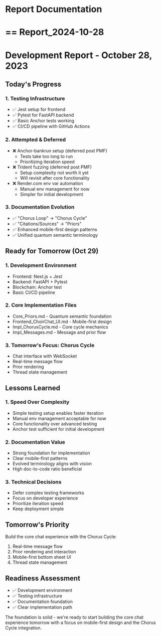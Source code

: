 # Report Documentation




==
Report_2024-10-28
==


# Development Report - October 28, 2023

## Today's Progress

### 1. Testing Infrastructure
- ✅ Jest setup for frontend
- ✅ Pytest for FastAPI backend
- ✅ Basic Anchor tests working
- ✅ CI/CD pipeline with GitHub Actions

### 2. Attempted & Deferred
- ❌ Anchor-bankrun setup (deferred post PMF)
  - Tests take too long to run
  - Prioritizing iteration speed
- ❌ Trident fuzzing (deferred post PMF)
  - Setup complexity not worth it yet
  - Will revisit after core functionality
- ❌ Render.com env var automation
  - Manual env management for now
  - Simpler for initial development

### 3. Documentation Evolution
- ✅ "Chorus Loop" → "Chorus Cycle"
- ✅ "Citations/Sources" → "Priors"
- ✅ Enhanced mobile-first design patterns
- ✅ Unified quantum semantic terminology

## Ready for Tomorrow (Oct 29)

### 1. Development Environment
- Frontend: Next.js + Jest
- Backend: FastAPI + Pytest
- Blockchain: Anchor test
- Basic CI/CD pipeline

### 2. Core Implementation Files
- Core_Priors.md - Quantum semantic foundation
- Frontend_ChoirChat_UI.md - Mobile-first design
- Impl_ChorusCycle.md - Core cycle mechanics
- Impl_Messages.md - Message and prior flow

### 3. Tomorrow's Focus: Chorus Cycle
- Chat interface with WebSocket
- Real-time message flow
- Prior rendering
- Thread state management

## Lessons Learned

### 1. Speed Over Complexity
- Simple testing setup enables faster iteration
- Manual env management acceptable for now
- Core functionality over advanced testing
- Anchor test sufficient for initial development

### 2. Documentation Value
- Strong foundation for implementation
- Clear mobile-first patterns
- Evolved terminology aligns with vision
- High doc-to-code ratio beneficial

### 3. Technical Decisions
- Defer complex testing frameworks
- Focus on developer experience
- Prioritize iteration speed
- Keep deployment simple

## Tomorrow's Priority

Build the core chat experience with the Chorus Cycle:
1. Real-time message flow
2. Prior rendering and interaction
3. Mobile-first bottom sheet UI
4. Thread state management

## Readiness Assessment
- ✅ Development environment
- ✅ Testing infrastructure
- ✅ Documentation foundation
- ✅ Clear implementation path

The foundation is solid - we're ready to start building the core chat experience tomorrow with a focus on mobile-first design and the Chorus Cycle integration.
